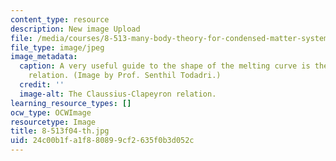 ```yaml
---
content_type: resource
description: New image Upload
file: /media/courses/8-513-many-body-theory-for-condensed-matter-systems-fall-2004/24c00b1fa1f880899cf2635f0b3d052c_8-513f04-th.jpg
file_type: image/jpeg
image_metadata:
  caption: A very useful guide to the shape of the melting curve is the Claussius-Clapeyron
    relation. (Image by Prof. Senthil Todadri.)
  credit: ''
  image-alt: The Claussius-Clapeyron relation.
learning_resource_types: []
ocw_type: OCWImage
resourcetype: Image
title: 8-513f04-th.jpg
uid: 24c00b1f-a1f8-8089-9cf2-635f0b3d052c
---
```

